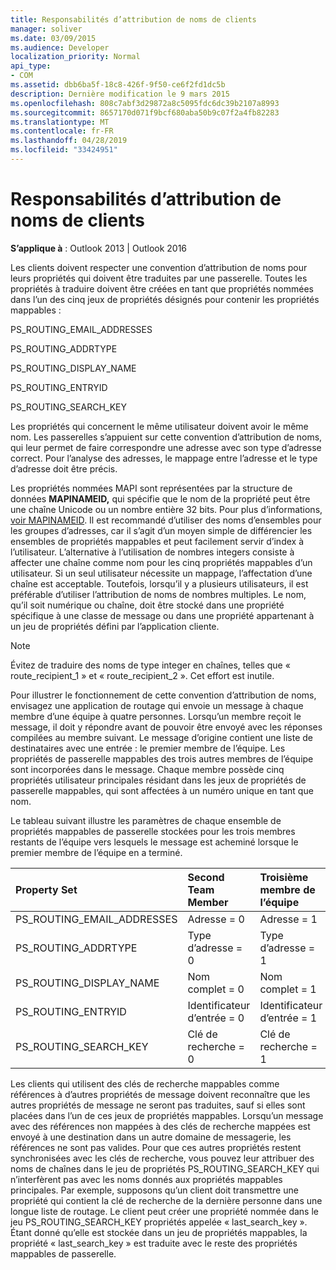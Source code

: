 ```yaml
---
title: Responsabilités d’attribution de noms de clients
manager: soliver
ms.date: 03/09/2015
ms.audience: Developer
localization_priority: Normal
api_type:
- COM
ms.assetid: dbb6ba5f-18c8-426f-9f50-ce6f2fd1dc5b
description: Dernière modification le 9 mars 2015
ms.openlocfilehash: 808c7abf3d29872a8c5095fdc6dc39b2107a8993
ms.sourcegitcommit: 8657170d071f9bcf680aba50b9c07f2a4fb82283
ms.translationtype: MT
ms.contentlocale: fr-FR
ms.lasthandoff: 04/28/2019
ms.locfileid: "33424951"
---
```

# <a name="client-naming-responsibilities"></a>Responsabilités d’attribution de noms de clients

  
  
**S’applique à** : Outlook 2013 | Outlook 2016 
  
Les clients doivent respecter une convention d’attribution de noms pour leurs propriétés qui doivent être traduites par une passerelle. Toutes les propriétés à traduire doivent être créées en tant que propriétés nommées dans l’un des cinq jeux de propriétés désignés pour contenir les propriétés mappables :
  
PS_ROUTING_EMAIL_ADDRESSES
  
PS_ROUTING_ADDRTYPE
  
PS_ROUTING_DISPLAY_NAME
  
PS_ROUTING_ENTRYID
  
PS_ROUTING_SEARCH_KEY
  
Les propriétés qui concernent le même utilisateur doivent avoir le même nom. Les passerelles s’appuient sur cette convention d’attribution de noms, qui leur permet de faire correspondre une adresse avec son type d’adresse correct. Pour l’analyse des adresses, le mappage entre l’adresse et le type d’adresse doit être précis.
  
Les propriétés nommées MAPI sont représentées par la structure de données **MAPINAMEID,** qui spécifie que le nom de la propriété peut être une chaîne Unicode ou un nombre entière 32 bits. Pour plus d’informations, [voir MAPINAMEID](mapinameid.md). Il est recommandé d’utiliser des noms d’ensembles pour les groupes d’adresses, car il s’agit d’un moyen simple de différencier les ensembles de propriétés mappables et peut facilement servir d’index à l’utilisateur. L’alternative à l’utilisation de nombres integers consiste à affecter une chaîne comme nom pour les cinq propriétés mappables d’un utilisateur. Si un seul utilisateur nécessite un mappage, l’affectation d’une chaîne est acceptable. Toutefois, lorsqu’il y a plusieurs utilisateurs, il est préférable d’utiliser l’attribution de noms de nombres multiples. Le nom, qu’il soit numérique ou chaîne, doit être stocké dans une propriété spécifique à une classe de message ou dans une propriété appartenant à un jeu de propriétés défini par l’application cliente. 
  
> [!NOTE]
> Évitez de traduire des noms de type integer en chaînes, telles que « route_recipient_1 » et « route_recipient_2 ». Cet effort est inutile. 
  
Pour illustrer le fonctionnement de cette convention d’attribution de noms, envisagez une application de routage qui envoie un message à chaque membre d’une équipe à quatre personnes. Lorsqu’un membre reçoit le message, il doit y répondre avant de pouvoir être envoyé avec les réponses compilées au membre suivant. Le message d’origine contient une liste de destinataires avec une entrée : le premier membre de l’équipe. Les propriétés de passerelle mappables des trois autres membres de l’équipe sont incorporées dans le message. Chaque membre possède cinq propriétés utilisateur principales résidant dans les jeux de propriétés de passerelle mappables, qui sont affectées à un numéro unique en tant que nom. 
  
Le tableau suivant illustre les paramètres de chaque ensemble de propriétés mappables de passerelle stockées pour les trois membres restants de l’équipe vers lesquels le message est acheminé lorsque le premier membre de l’équipe en a terminé.
  
|**Property Set**|**Second Team  <br/> Member**|**Troisième membre de  <br/> l’équipe**|**Quatrième membre de  <br/> l’équipe**|
|:-----|:-----|:-----|:-----|
|PS_ROUTING_EMAIL_ADDRESSES  <br/> |Adresse = 0  <br/> |Adresse = 1  <br/> |Adresse = 2  <br/> |
|PS_ROUTING_ADDRTYPE  <br/> |Type d’adresse = 0  <br/> |Type d’adresse = 1  <br/> |Type d’adresse = 2  <br/> |
|PS_ROUTING_DISPLAY_NAME  <br/> |Nom complet = 0  <br/> |Nom complet = 1  <br/> |Nom complet = 2  <br/> |
|PS_ROUTING_ENTRYID  <br/> |Identificateur d’entrée = 0  <br/> |Identificateur d’entrée = 1  <br/> |Identificateur d’entrée = 2  <br/> |
|PS_ROUTING_SEARCH_KEY  <br/> |Clé de recherche = 0  <br/> |Clé de recherche = 1  <br/> |Clé de recherche = 2  <br/> |
   
Les clients qui utilisent des clés de recherche mappables comme références à d’autres propriétés de message doivent reconnaître que les autres propriétés de message ne seront pas traduites, sauf si elles sont placées dans l’un de ces jeux de propriétés mappables. Lorsqu’un message avec des références non mappées à des clés de recherche mappées est envoyé à une destination dans un autre domaine de messagerie, les références ne sont pas valides. Pour que ces autres propriétés restent synchronisées avec les clés de recherche, vous pouvez leur attribuer des noms de chaînes dans le jeu de propriétés PS_ROUTING_SEARCH_KEY qui n’interfèrent pas avec les noms donnés aux propriétés mappables principales. Par exemple, supposons qu’un client doit transmettre une propriété qui contient la clé de recherche de la dernière personne dans une longue liste de routage. Le client peut créer une propriété nommée dans le jeu PS_ROUTING_SEARCH_KEY propriétés appelée « last_search_key ». Étant donné qu’elle est stockée dans un jeu de propriétés mappables, la propriété « last_search_key » est traduite avec le reste des propriétés mappables de passerelle.
  

